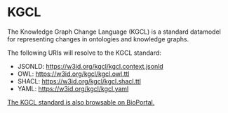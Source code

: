 # KGCL

The Knowledge Graph Change Language (KGCL) is a standard datamodel for representing changes in ontologies and knowledge graphs.

The following URIs will resolve to the KGCL standard:

- JSONLD: <https://w3id.org/kgcl/kgcl.context.jsonld>
- OWL: <https://w3id.org/kgcl/kgcl.owl.ttl>
- SHACL: <https://w3id.org/kgcl/kgcl.shacl.ttl>
- YAML: <https://w3id.org/kgcl/kgcl.yaml>

[The KGCL standard is also browsable on BioPortal.](https://bioportal.bioontology.org/ontologies/KGCL)
